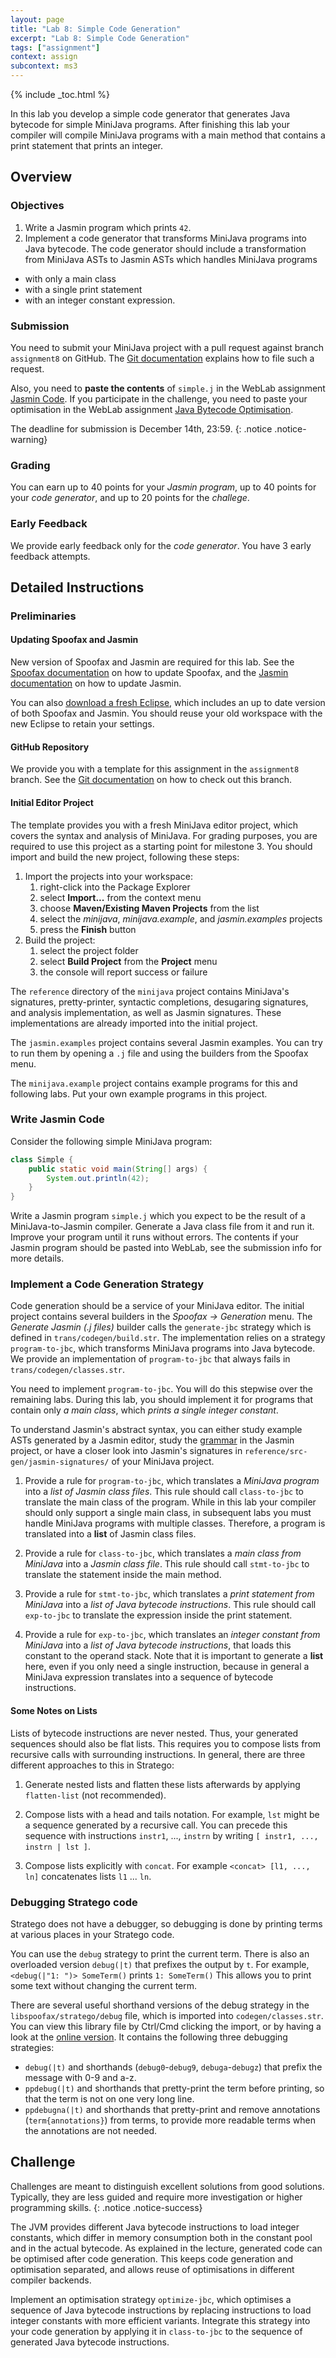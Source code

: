 ```yaml
---
layout: page
title: "Lab 8: Simple Code Generation"
excerpt: "Lab 8: Simple Code Generation"
tags: ["assignment"]
context: assign
subcontext: ms3
---
```


{% include _toc.html %}

In this lab you develop a simple code generator that generates Java bytecode for simple MiniJava programs.
After finishing this lab your compiler will compile MiniJava programs with a main method that contains a print statement that prints an integer.

## Overview

### Objectives

1. Write a Jasmin program which prints `42`.
2. Implement a code generator that transforms MiniJava programs into Java bytecode.
The code generator should include a transformation from MiniJava ASTs to Jasmin ASTs which handles MiniJava programs
  * with only a main class
  * with a single print statement
  * with an integer constant expression.

### Submission

You need to submit your MiniJava project with a pull request against branch `assignment8` on GitHub.
The [Git documentation](/documentation/git.html#submitting-an-assignment) explains how to file such a request.

Also, you need to **paste the contents** of `simple.j` in the WebLab assignment [Jasmin Code](https://weblab.tudelft.nl/in4303/2016-2017/assignment/9076/view).
If you participate in the challenge, you need to paste your optimisation in the WebLab assignment [Java Bytecode Optimisation](https://weblab.tudelft.nl/in4303/2016-2017/assignment/9079/view).

The deadline for submission is December 14th, 23:59.
{: .notice .notice-warning}

### Grading

You can earn up to 40 points for your _Jasmin program_, up to 40 points for your _code generator_, and up to 20 points for the _challege_.

### Early Feedback

We provide early feedback only for the _code generator_. You have 3 early feedback attempts.

## Detailed Instructions

### Preliminaries

#### Updating Spoofax and Jasmin

New version of Spoofax and Jasmin are required for this lab.
See the [Spoofax documentation](/documentation/spoofax.html#updating) on how to update Spoofax, and the [Jasmin documentation](/documentation/jasmin.html#updating) on how to update Jasmin.

You can also [download a fresh Eclipse](/documentation/spoofax.html#downloading), which includes an up to date version of both Spoofax and Jasmin.
You should reuse your old workspace with the new Eclipse to retain your settings.

#### GitHub Repository

We provide you with a template for this assignment in the `assignment8` branch.
See the [Git documentation](/documentation/git.html#template) on how to check out this branch.

#### Initial Editor Project

The template provides you with a fresh MiniJava editor project, which covers the syntax and analysis of MiniJava.
For grading purposes, you are required to use this project as a starting point for milestone 3.
You should import and build the new project, following these steps:

1. Import the projects into your workspace:
    1. right-click into the Package Explorer
    2. select **Import...** from the context menu
    3. choose **Maven/Existing Maven Projects** from the list
    4. select the _minijava_, _minijava.example_, and _jasmin.examples_ projects
    5. press the **Finish** button
2. Build the project:
    1. select the project folder
    2. select **Build Project** from the **Project** menu
    3. the console will report success or failure

The `reference` directory of the `minijava` project contains MiniJava's signatures, pretty-printer, syntactic completions, desugaring signatures, and analysis implementation, as well as Jasmin signatures.
These implementations are already imported into the initial project.

The `jasmin.examples` project contains several Jasmin examples.
You can try to run them by opening a `.j` file and using the builders from the Spoofax menu.

The `minijava.example` project contains example programs for this and following labs.
Put your own example programs in this project.


### Write Jasmin Code

Consider the following simple MiniJava program:

```java
class Simple {
    public static void main(String[] args) {
        System.out.println(42);
    }
}
```

Write a Jasmin program `simple.j` which you expect to be the result of a MiniJava-to-Jasmin compiler.
Generate a Java class file from it and run it.
Improve your program until it runs without errors.
The contents if your Jasmin program should be pasted into WebLab, see the submission info for more details.


### Implement a Code Generation Strategy

Code generation should be a service of your MiniJava editor.
The initial project contains several builders in the *Spoofax -> Generation* menu.
The *Generate Jasmin (.j files)* builder calls the `generate-jbc` strategy which is defined in `trans/codegen/build.str`.
The implementation relies on a strategy `program-to-jbc`, which transforms MiniJava programs into Java bytecode.
We provide an implementation of `program-to-jbc` that always fails in `trans/codegen/classes.str`.

You need to implement `program-to-jbc`.
You will do this stepwise over the remaining labs.
During this lab, you should implement it for programs that contain only _a main class_, which _prints a single integer constant_.

To understand Jasmin's abstract syntax, you can either
  study example ASTs generated by a Jasmin editor,
  study the [grammar](https://github.com/MetaBorgCube/spoofax-jasmin/tree/master/jasmin/syntax) in the Jasmin project,
  or have a closer look into Jasmin's signatures in `reference/src-gen/jasmin-signatures/` of your MiniJava project.

1. Provide a rule for `program-to-jbc`, which translates a _MiniJava program_ into a _list of Jasmin class files_.
This rule should call `class-to-jbc` to translate the main class of the program.
While in this lab your compiler should only support a single main class, in subsequent labs you must handle MiniJava programs with multiple classes.
Therefore, a program is translated into a **list** of Jasmin class files.

2. Provide a rule for `class-to-jbc`, which translates a _main class from MiniJava_ into a _Jasmin class file_.
This rule should call `stmt-to-jbc` to translate the statement inside the main method.

3. Provide a rule for `stmt-to-jbc`, which translates a _print statement from MiniJava_ into a _list of Java bytecode instructions_.
This rule should call `exp-to-jbc` to translate the expression inside the print statement.

4. Provide a rule for `exp-to-jbc`, which translates an _integer constant from MiniJava_ into a _list of Java bytecode instructions_, that loads this constant to the operand stack.
Note that it is important to generate a **list** here, even if you only need a single instruction, because in general a MiniJava expression translates into a sequence of bytecode instructions.

#### Some Notes on Lists

Lists of bytecode instructions are never nested.
Thus, your generated sequences should also be flat lists.
This requires you to compose lists from recursive calls with surrounding instructions.
In general, there are three different approaches to this in Stratego:

1. Generate nested lists and flatten these lists afterwards by applying `flatten-list` (not recommended).

2. Compose lists with a head and tails notation. For example, `lst` might be a sequence generated by a recursive call. You can precede this sequence with instructions `instr1`, ..., `instrn` by writing `[ instr1, ..., instrn | lst ]`.

3. Compose lists explicitly with `concat`. For example `<concat> [l1, ..., ln]` concatenates lists `l1` ... `ln`.


### Debugging Stratego code

Stratego does not have a debugger, so debugging is done by printing terms at various places in your Stratego code.

You can use the `debug` strategy to print the current term.
There is also an overloaded version `debug(|t)` that prefixes the output by `t`.
For example, `<debug(|"1: ")> SomeTerm()` prints `1: SomeTerm()`
This allows you to print some text without changing the current term.

There are several useful shorthand versions of the debug strategy in the `libspoofax/stratego/debug` file, which is imported into `codegen/classes.str`.
You can view this library file by Ctrl/Cmd clicking the import, or by having a look at the [online version](https://github.com/metaborg/spoofax/blob/in4303/meta.lib.spoofax/trans/libspoofax/stratego/debug.str).
It contains the following three debugging strategies:

* `debug(|t)` and shorthands (`debug0`-`debug9`, `debuga`-`debugz`) that prefix the message with 0-9 and a-z.
* `ppdebug(|t)` and shorthands that pretty-print the term before printing, so that the term is not on one very long line.
* `ppdebugna(|t)` and shorthands that pretty-print and remove annotations (`term{annotations}`) from terms, to provide more readable terms when the annotations are not needed.


## Challenge

Challenges are meant to distinguish excellent solutions from good solutions.
Typically, they are less guided and require more investigation or higher programming skills.
{: .notice .notice-success}

The JVM provides different Java bytecode instructions to load integer constants, which differ in memory consumption both in the constant pool and in the actual bytecode.
As explained in the lecture, generated code can be optimised after code generation.
This keeps code generation and optimisation separated, and allows reuse of optimisations in different compiler backends.

Implement an optimisation strategy `optimize-jbc`, which optimises a sequence of Java bytecode instructions by replacing instructions to load integer constants with more efficient variants.
Integrate this strategy into your code generation by applying it in `class-to-jbc` to the sequence of generated Java bytecode instructions.
